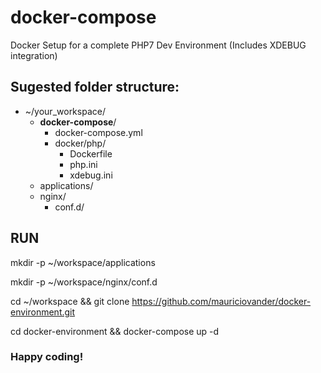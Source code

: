 # docker-compose
Docker Setup for a complete PHP7 Dev Environment (Includes XDEBUG integration)


## Sugested folder structure: 

- ~/your_workspace/
  - **docker-compose**/
    - docker-compose.yml
    - docker/php/
      - Dockerfile
      - php.ini
      - xdebug.ini
  - applications/
  - nginx/
    - conf.d/
  

## RUN

mkdir -p ~/workspace/applications

mkdir -p ~/workspace/nginx/conf.d

cd ~/workspace && git clone https://github.com/mauriciovander/docker-environment.git

cd docker-environment && docker-compose up -d

### Happy coding!
